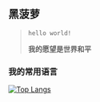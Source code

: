 ## 黑菠萝

> `hello world!`
>
> **我的愿望是世界和平**

### 我的常用语言

[![Top Langs](https://github-readme-stats.vercel.app/api/top-langs/?username=heiboluo)](https://gitHub.com/heiboluo)
